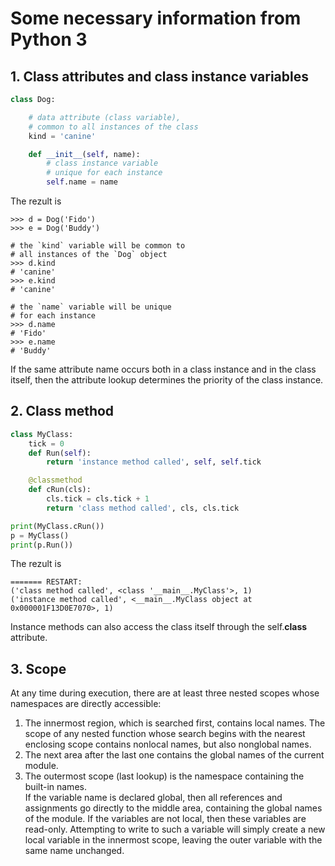 # Some necessary information from Python 3

## 1. Class attributes and class instance variables
``` python
class Dog:

    # data attribute (class variable),
    # common to all instances of the class
    kind = 'canine'

    def __init__(self, name):
        # class instance variable
        # unique for each instance
        self.name = name
```
The rezult is  
```  
>>> d = Dog('Fido')
>>> e = Dog('Buddy')

# the `kind` variable will be common to 
# all instances of the `Dog` object
>>> d.kind
# 'canine'
>>> e.kind    
# 'canine'

# the `name` variable will be unique 
# for each instance
>>> d.name
# 'Fido'
>>> e.name    
# 'Buddy'
```
If the same attribute name occurs both in a class instance and in the class itself, then the attribute lookup determines the priority of the class instance.  

## 2. Class method  

``` python
class MyClass:
    tick = 0
    def Run(self):
        return 'instance method called', self, self.tick

    @classmethod
    def cRun(cls):
        cls.tick = cls.tick + 1
        return 'class method called', cls, cls.tick

print(MyClass.cRun())
p = MyClass()
print(p.Run())
```  
The rezult is  
```
======= RESTART: 
('class method called', <class '__main__.MyClass'>, 1)
('instance method called', <__main__.MyClass object at 0x000001F13D0E7070>, 1)

```  
Instance methods can also access the class itself through the self.__class__ attribute.  

## 3. Scope  

At any time during execution, there are at least three nested scopes whose namespaces are directly accessible:  

1. The innermost region, which is searched first, contains local names. The scope of any nested function whose search begins with the nearest enclosing scope contains nonlocal names, but also nonglobal names.  
2. The next area after the last one contains the global names of the current module.  
3. The outermost scope (last lookup) is the namespace containing the built-in names.  
If the variable name is declared global, then all references and assignments go directly to the middle area, containing the global names of the module. If the variables are not local, then these variables are read-only. Attempting to write to such a variable will simply create a new local variable in the innermost scope, leaving the outer variable with the same name unchanged.

